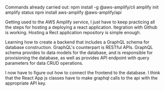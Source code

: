 Commands already carried out:
    npm install -g @aws-amplify/cli
    amplify init
    amplify status
    npm install aws-amplify @aws-amplify/api


Getting used to the AWS Amplify service, I just have to keep practicing all the steps for hosting a deploying a react application. Itegration with Github is working. Hosting a Rect application repository is simple enough. 

Learning how to create a backend that includes a GraphQL schema for database construction. GraphQL's counterpart is RESTful APIs. GraphQL schema provides to data models for the database, and is responsible for provisioning the database, as well as provides API endpoint with query parameters for data CRUD operations. 

I now have to figure out how to connect the frontend to the database. I think that the React App js classes have to make graphql calls to the api with the appropriate API key. 
